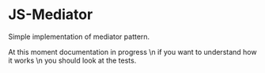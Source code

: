 # JS-Mediator

Simple implementation of mediator pattern.

At this moment documentation in progress \n
if you want to understand how it works \n
you should look at the tests.
